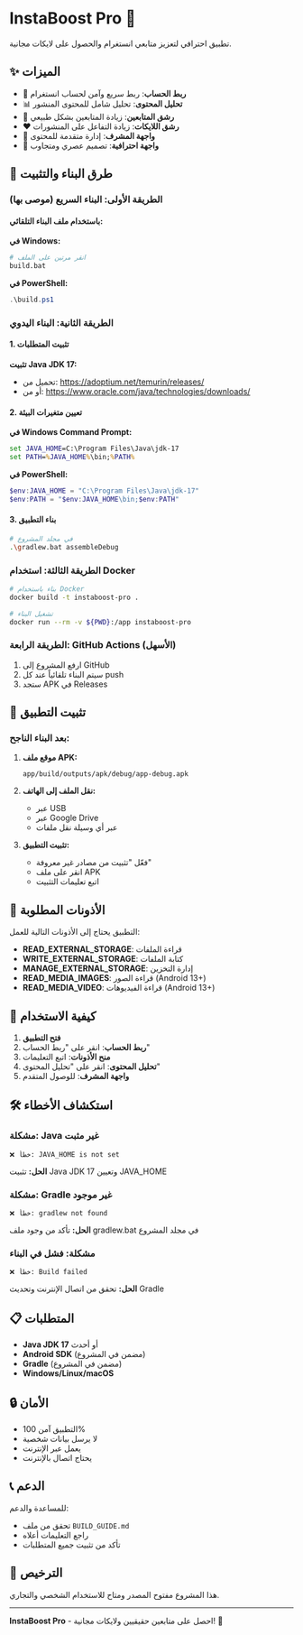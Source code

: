 # InstaBoost Pro 📱

تطبيق احترافي لتعزيز متابعي انستغرام والحصول على لايكات مجانية.

## ✨ الميزات

- 🔗 **ربط الحساب**: ربط سريع وآمن لحساب انستغرام
- 📊 **تحليل المحتوى**: تحليل شامل للمحتوى المنشور
- 👥 **رشق المتابعين**: زيادة المتابعين بشكل طبيعي
- ❤️ **رشق اللايكات**: زيادة التفاعل على المنشورات
- 🔐 **واجهة المشرف**: إدارة متقدمة للمحتوى
- 🎨 **واجهة احترافية**: تصميم عصري ومتجاوب

## 🚀 طرق البناء والتثبيت

### الطريقة الأولى: البناء السريع (موصى بها)

#### باستخدام ملف البناء التلقائي:

**في Windows:**
```bash
# انقر مرتين على الملف
build.bat
```

**في PowerShell:**
```powershell
.\build.ps1
```

### الطريقة الثانية: البناء اليدوي

#### 1. تثبيت المتطلبات

**تثبيت Java JDK 17:**
- تحميل من: https://adoptium.net/temurin/releases/
- أو من: https://www.oracle.com/java/technologies/downloads/

#### 2. تعيين متغيرات البيئة

**في Windows Command Prompt:**
```cmd
set JAVA_HOME=C:\Program Files\Java\jdk-17
set PATH=%JAVA_HOME%\bin;%PATH%
```

**في PowerShell:**
```powershell
$env:JAVA_HOME = "C:\Program Files\Java\jdk-17"
$env:PATH = "$env:JAVA_HOME\bin;$env:PATH"
```

#### 3. بناء التطبيق

```bash
# في مجلد المشروع
.\gradlew.bat assembleDebug
```

### الطريقة الثالثة: استخدام Docker

```bash
# بناء باستخدام Docker
docker build -t instaboost-pro .

# تشغيل البناء
docker run --rm -v ${PWD}:/app instaboost-pro
```

### الطريقة الرابعة: GitHub Actions (الأسهل)

1. ارفع المشروع إلى GitHub
2. سيتم البناء تلقائياً عند كل push
3. ستجد APK في Releases

## 📱 تثبيت التطبيق

### بعد البناء الناجح:

1. **موقع ملف APK:**
   ```
   app/build/outputs/apk/debug/app-debug.apk
   ```

2. **نقل الملف إلى الهاتف:**
   - عبر USB
   - عبر Google Drive
   - عبر أي وسيلة نقل ملفات

3. **تثبيت التطبيق:**
   - فعّل "تثبيت من مصادر غير معروفة"
   - انقر على ملف APK
   - اتبع تعليمات التثبيت

## 🔧 الأذونات المطلوبة

التطبيق يحتاج إلى الأذونات التالية للعمل:

- **READ_EXTERNAL_STORAGE**: قراءة الملفات
- **WRITE_EXTERNAL_STORAGE**: كتابة الملفات
- **MANAGE_EXTERNAL_STORAGE**: إدارة التخزين
- **READ_MEDIA_IMAGES**: قراءة الصور (Android 13+)
- **READ_MEDIA_VIDEO**: قراءة الفيديوهات (Android 13+)

## 🎯 كيفية الاستخدام

1. **فتح التطبيق**
2. **ربط الحساب**: انقر على "ربط الحساب"
3. **منح الأذونات**: اتبع التعليمات
4. **تحليل المحتوى**: انقر على "تحليل المحتوى"
5. **واجهة المشرف**: للوصول المتقدم

## 🛠️ استكشاف الأخطاء

### مشكلة: Java غير مثبت
```
❌ خطأ: JAVA_HOME is not set
```
**الحل:** تثبيت Java JDK 17 وتعيين JAVA_HOME

### مشكلة: Gradle غير موجود
```
❌ خطأ: gradlew not found
```
**الحل:** تأكد من وجود ملف gradlew.bat في مجلد المشروع

### مشكلة: فشل في البناء
```
❌ خطأ: Build failed
```
**الحل:** تحقق من اتصال الإنترنت وتحديث Gradle

## 📋 المتطلبات

- **Java JDK 17** أو أحدث
- **Android SDK** (مضمن في المشروع)
- **Gradle** (مضمن في المشروع)
- **Windows/Linux/macOS**

## 🔒 الأمان

- التطبيق آمن 100%
- لا يرسل بيانات شخصية
- يعمل عبر الإنترنت
- يحتاج اتصال بالإنترنت

## 📞 الدعم

للمساعدة والدعم:
- تحقق من ملف `BUILD_GUIDE.md`
- راجع التعليمات أعلاه
- تأكد من تثبيت جميع المتطلبات

## 📄 الترخيص

هذا المشروع مفتوح المصدر ومتاح للاستخدام الشخصي والتجاري.

---

**InstaBoost Pro** - احصل على متابعين حقيقيين ولايكات مجانية! 🚀